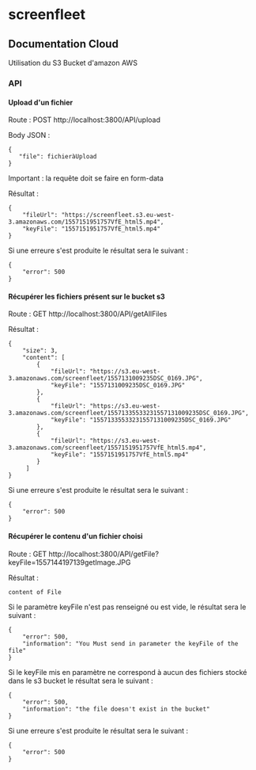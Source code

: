 # screenfleet

## Documentation Cloud

Utilisation du S3 Bucket d'amazon AWS

### API

#### Upload d'un fichier

Route : POST http://localhost:3800/API/upload

Body JSON :

```
{
   "file": fichieràUpload
}
```

Important : la requête doit se faire en form-data


Résultat :
```
{
    "fileUrl": "https://screenfleet.s3.eu-west-3.amazonaws.com/1557151951757VfE_html5.mp4",
    "keyFile": "1557151951757VfE_html5.mp4"
}
```

Si une erreure s'est produite le résultat sera le suivant :
```
{
    "error": 500
}
```


#### Récupérer les fichiers présent sur le bucket s3

Route : GET http://localhost:3800/API/getAllFiles

Résultat :
```
{
    "size": 3,
    "content": [
        {
            "fileUrl": "https://s3.eu-west-3.amazonaws.com/screenfleet/1557131009235DSC_0169.JPG",
            "keyFile": "1557131009235DSC_0169.JPG"
        },
        {
            "fileUrl": "https://s3.eu-west-3.amazonaws.com/screenfleet/15571335533231557131009235DSC_0169.JPG",
            "keyFile": "15571335533231557131009235DSC_0169.JPG"
        },
        {
            "fileUrl": "https://s3.eu-west-3.amazonaws.com/screenfleet/1557151951757VfE_html5.mp4",
            "keyFile": "1557151951757VfE_html5.mp4"
        }
     ]
}
```
Si une erreure s'est produite le résultat sera le suivant :
```
{
    "error": 500
}
```


#### Récupérer le contenu d'un fichier choisi

Route : GET http://localhost:3800/API/getFile?keyFile=1557144197139getImage.JPG

Résultat :
```
content of File
```

Si le paramètre keyFile n'est pas renseigné ou est vide, le résultat sera le suivant :
```
{
    "error": 500,
    "information": "You Must send in parameter the keyFile of the file"
}
```

Si le keyFile mis en paramètre ne correspond à aucun des fichiers stocké dans le s3 bucket le résultat sera le suivant :
```
{
    "error": 500,
    "information": "the file doesn't exist in the bucket"
}
```

Si une erreure s'est produite le résultat sera le suivant :
```
{
    "error": 500
}
```